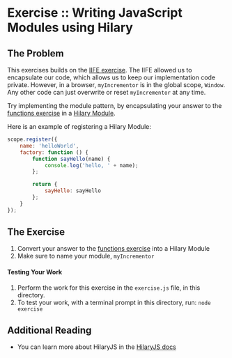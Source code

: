 Exercise :: Writing JavaScript Modules using Hilary
===================================================

## The Problem

This exercises builds on the [IIFE exercise](../iife). The IIFE allowed us to encapsulate our code, which allows us to keep our implementation code private. However, in a browser, `myIncrementor` is in the global scope, `Window`. Any other code can just overwrite or reset `myIncrementor` at any time.

Try implementing the module pattern, by encapsulating your answer to the [functions exercise](../functions) in a [Hilary Module](https://github.com/losandes/hilaryjs/blob/master/docs/Getting-Started---With-Node.md#defining-arrow-functions).

Here is an example of registering a Hilary Module:

```JavaScript
scope.register({
    name: 'helloWorld',
    factory: function () {
        function sayHello(name) {
            console.log('hello, ' + name);
        };

        return {
            sayHello: sayHello
        };
    }    
});
```

## The Exercise

1. Convert your answer to the [functions exercise](../functions) into a Hilary Module
2. Make sure to name your module, `myIncrementor`

#### Testing Your Work

1. Perform the work for this exercise in the `exercise.js` file, in this directory.
2. To test your work, with a terminal prompt in this directory, run: `node exercise`

## Additional Reading

* You can learn more about HilaryJS in the [HilaryJS docs](https://github.com/losandes/hilaryjs/blob/master/docs/Getting-Started---With-Node.md)
